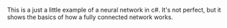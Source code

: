 This is a just a little example of a neural network in c#.  It's not perfect, but it shows the basics of how a fully connected network works.
